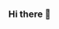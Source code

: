 ### Hi there 👋

<!--
**Shiyazshan/Shiyazshan** is a ✨ _special_ ✨ repository because its `README.md` (this file) appears on your GitHub profile.

Here are some ideas to get you started:

- 🔭 I’m currently working on Steyp pvt ltd
- 🌱 I’m currently learning React Native
- 📫 How to reach me: shiyazshan555@gmail.com
- ⚡ Fun fact: Humans never Dies✨
-->
